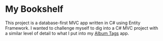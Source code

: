# My Bookshelf

This project is a database-first MVC app written in C# using Entity Framework. I wanted to challenge myself to dig into a C# MVC project with a similar level of detail to what I put into my [Album Tags](https://github.com/jhunschejones/Album-Tags) app. 

